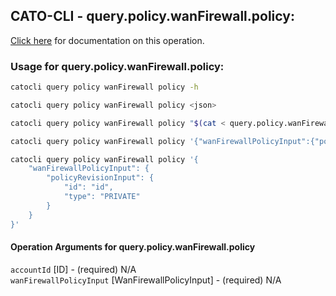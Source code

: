 
## CATO-CLI - query.policy.wanFirewall.policy:
[Click here](https://api.catonetworks.com/documentation/#query-query.policy.wanFirewall.policy) for documentation on this operation.

### Usage for query.policy.wanFirewall.policy:

```bash
catocli query policy wanFirewall policy -h

catocli query policy wanFirewall policy <json>

catocli query policy wanFirewall policy "$(cat < query.policy.wanFirewall.policy.json)"

catocli query policy wanFirewall policy '{"wanFirewallPolicyInput":{"policyRevisionInput":{"id":"id","type":"PRIVATE"}}}'

catocli query policy wanFirewall policy '{
    "wanFirewallPolicyInput": {
        "policyRevisionInput": {
            "id": "id",
            "type": "PRIVATE"
        }
    }
}'
```

#### Operation Arguments for query.policy.wanFirewall.policy ####

`accountId` [ID] - (required) N/A    
`wanFirewallPolicyInput` [WanFirewallPolicyInput] - (required) N/A    
